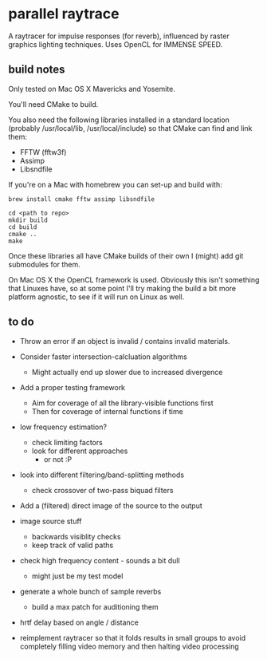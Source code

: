 parallel raytrace
=================

A raytracer for impulse responses (for reverb), influenced by raster graphics
lighting techniques. Uses OpenCL for IMMENSE SPEED.

build notes
-----------

Only tested on Mac OS X Mavericks and Yosemite.

You'll need CMake to build.

You also need the following libraries installed in a standard location (probably
/usr/local/lib, /usr/local/include) so that CMake can find and link them:
* FFTW (fftw3f)
* Assimp
* Libsndfile

If you're on a Mac with homebrew you can set-up and build with:

```
brew install cmake fftw assimp libsndfile

cd <path to repo>
mkdir build
cd build
cmake ..
make
```

Once these libraries all have CMake builds of their own I (might) add git
submodules for them.

On Mac OS X the OpenCL framework is used.
Obviously this isn't something that Linuxes have, so at some point I'll try
making the build a bit more platform agnostic, to see if it will run on Linux
as well.

to do
-----

* Throw an error if an object is invalid / contains invalid materials.

* Consider faster intersection-calcluation algorithms
    * Might actually end up slower due to increased divergence

* Add a proper testing framework
    * Aim for coverage of all the library-visible functions first
    * Then for coverage of internal functions if time

* low frequency estimation?
    * check limiting factors
    * look for different approaches
        * or not :P

* look into different filtering/band-splitting methods
    * check crossover of two-pass biquad filters

* Add a (filtered) direct image of the source to the output

* image source stuff
    * backwards visiblity checks
    * keep track of valid paths

* check high frequency content - sounds a bit dull
    * might just be my test model

* generate a whole bunch of sample reverbs
    * build a max patch for auditioning them

* hrtf delay based on angle / distance

* reimplement raytracer so that it folds results in small groups to avoid
  completely filling video memory and then halting video processing
